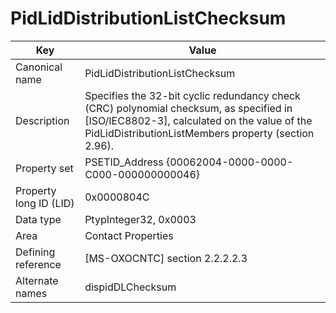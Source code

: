 # PidLidDistributionListChecksum

| Key | Value |
|---|---|
| Canonical name | PidLidDistributionListChecksum |
| Description | Specifies the 32-bit cyclic redundancy check (CRC) polynomial checksum, as specified in [ISO/IEC8802-3], calculated on the value of the PidLidDistributionListMembers property (section 2.96). |
| Property set | PSETID_Address {00062004-0000-0000-C000-000000000046} |
| Property long ID (LID) | 0x0000804C |
| Data type | PtypInteger32, 0x0003 |
| Area | Contact Properties |
| Defining reference | [MS-OXOCNTC] section 2.2.2.2.3 |
| Alternate names | dispidDLChecksum |
